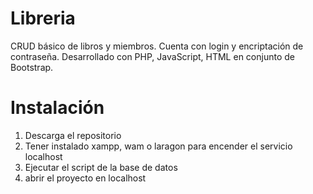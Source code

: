 # Libreria
CRUD básico de libros y miembros. Cuenta con login y encriptación de contraseña. Desarrollado con PHP, JavaScript, HTML en conjunto de Bootstrap.
# Instalación
1. Descarga el repositorio
2. Tener instalado xampp, wam o laragon para encender el servicio localhost
3. Ejecutar el script de la base de datos
4. abrir el proyecto en localhost
